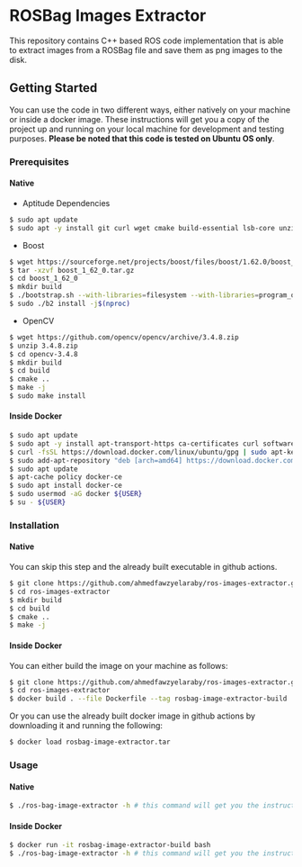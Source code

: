 # ROSBag Images Extractor
This repository contains C++ based ROS code implementation that is able to extract images from a ROSBag file and save them as png images to the disk.
## Getting Started
You can use the code in two different ways, either natively on your machine or inside a docker image. These instructions will get you a copy of the project up and running on your local machine for development and testing purposes. **Please be noted that this code is tested on Ubuntu OS only**.
### Prerequisites
#### Native
- Aptitude Dependencies
```bash
$ sudo apt update
$ sudo apt -y install git curl wget cmake build-essential lsb-core unzip
```
- Boost
```bash
$ wget https://sourceforge.net/projects/boost/files/boost/1.62.0/boost_1_62_0.tar.gz
$ tar -xzvf boost_1_62_0.tar.gz
$ cd boost_1_62_0
$ mkdir build
$ ./bootstrap.sh --with-libraries=filesystem --with-libraries=program_options
$ sudo ./b2 install -j$(nproc)
```
- OpenCV
```bash
$ wget https://github.com/opencv/opencv/archive/3.4.8.zip
$ unzip 3.4.8.zip
$ cd opencv-3.4.8
$ mkdir build
$ cd build
$ cmake ..
$ make -j
$ sudo make install
```
#### Inside Docker
```bash
$ sudo apt update
$ sudo apt -y install apt-transport-https ca-certificates curl software-properties-common
$ curl -fsSL https://download.docker.com/linux/ubuntu/gpg | sudo apt-key add -
$ sudo add-apt-repository "deb [arch=amd64] https://download.docker.com/linux/ubuntu bionic stable"
$ sudo apt update
$ apt-cache policy docker-ce
$ sudo apt install docker-ce
$ sudo usermod -aG docker ${USER}
$ su - ${USER}
```
### Installation
#### Native
You can skip this step and the already built executable in github actions.
```bash
$ git clone https://github.com/ahmedfawzyelaraby/ros-images-extractor.git
$ cd ros-images-extractor
$ mkdir build
$ cd build
$ cmake ..
$ make -j
```
#### Inside Docker
You can either build the image on your machine as follows:
```bash
$ git clone https://github.com/ahmedfawzyelaraby/ros-images-extractor.git
$ cd ros-images-extractor
$ docker build . --file Dockerfile --tag rosbag-image-extractor-build
```
Or you can use the already built docker image in github actions by downloading it and running the following:
```bash
$ docker load rosbag-image-extractor.tar
```
### Usage
#### Native
```bash
$ ./ros-bag-image-extractor -h # this command will get you the instructions you need to run the code.
```
#### Inside Docker
```bash
$ docker run -it rosbag-image-extractor-build bash
$ ./ros-bag-image-extractor -h # this command will get you the instructions you need to run the code.
```
